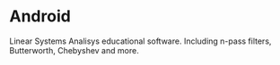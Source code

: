 # Android
Linear Systems Analisys educational software. Including n-pass filters, Butterworth, Chebyshev and more.
